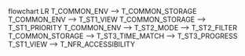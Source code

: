 flowchart LR
  T_COMMON_ENV --> T_COMMON_STORAGE
  T_COMMON_ENV --> T_ST1_VIEW
  T_COMMON_STORAGE --> T_ST1_PRIORITY
  T_COMMON_ENV --> T_ST2_MODE --> T_ST2_FILTER
  T_COMMON_STORAGE --> T_ST3_TIME_MATCH --> T_ST3_PROGRESS
  T_ST1_VIEW --> T_NFR_ACCESSIBILITY 
